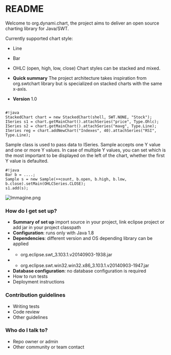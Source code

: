 # README #
Welcome to org.dynami.chart, the project aims to deliver an open source charting library for Java/SWT.

Currently supported chart style:
* Line
* Bar
* OHLC (open, high, low, close)
Chart styles can be stacked and mixed.

* **Quick summary**
The project architecture takes inspiration from org.swtchart library but is specialized on stacked charts with the same x-axis.

* **Version** 1.0


```

#!java
StackedChart chart = new StackedChart(shell, SWT.NONE, "Stock");
ISeries s1 = chart.getMainChart().attachSeries("price", Type.Ohlc);
ISeries s2 = chart.getMainChart().attachSeries("mavg", Type.Line);
ISeries reg = chart.addNewChart("Indexes", 40).attachSeries("RSI", Type.Line);
```
Sample class is used to pass data to ISeries. Sample accepts one Y value and one or more Y values. In case of multiple Y values, you can set which is the most important to be displayed on the left of the chart, whether the first Y value is defaulted.

```
#!java
Bar b = ....;
Sample s = new Sample(++count, b.open, b.high, b.low, b.close).setMain(OHLCSeries.CLOSE);
s1.add(s);
```

![Immagine.png](https://bitbucket.org/repo/nXnGpG/images/3968628160-Immagine.png)

### How do I get set up? ###

* **Summary of set up** import source in your project, link eclipse project or add jar in your project classpath
* **Configuration**: runs only with Java 1.8
* **Dependencies**: different version and OS depending library can be applied
* * org.eclipse.swt_3.103.1.v20140903-1938.jar
* * org.eclipse.swt.win32.win32.x86_3.103.1.v20140903-1947.jar
* **Database configuration**: no database configuration is required
* How to run tests
* Deployment instructions

### Contribution guidelines ###

* Writing tests
* Code review
* Other guidelines

### Who do I talk to? ###

* Repo owner or admin
* Other community or team contact